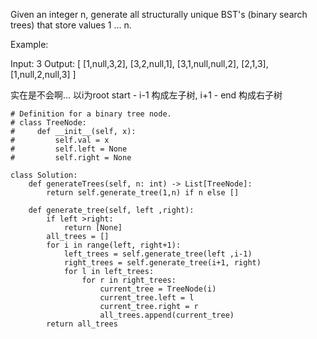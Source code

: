 Given an integer n, generate all structurally unique BST's (binary search trees) that store values 1 ... n.

Example:

Input: 3
Output:
[
  [1,null,3,2],
  [3,2,null,1],
  [3,1,null,null,2],
  [2,1,3],
  [1,null,2,null,3]
]


实在是不会啊...
以i为root start - i-1 构成左子树, i+1 - end 构成右子树
```
# Definition for a binary tree node.
# class TreeNode:
#     def __init__(self, x):
#         self.val = x
#         self.left = None
#         self.right = None

class Solution:
    def generateTrees(self, n: int) -> List[TreeNode]:
        return self.generate_tree(1,n) if n else []
    
    def generate_tree(self, left ,right):
        if left >right:
            return [None]
        all_trees = []
        for i in range(left, right+1):
            left_trees = self.generate_tree(left ,i-1)
            right_trees = self.generate_tree(i+1, right)
            for l in left_trees:
                for r in right_trees:
                    current_tree = TreeNode(i)
                    current_tree.left = l
                    current_tree.right = r
                    all_trees.append(current_tree)
        return all_trees
```
